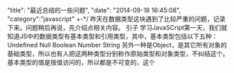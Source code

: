 "title": "最近总结的一些问题",
"date": "2014-09-18 16:45:08",
"category":"javascript"
+-*/
昨天在数据类型这块遇到了比较严重的问题，记录下来。问题稍后再说，先介绍点相关内容。 引子 学习JavaSCript第一天，我们就知道JS中的数据类型有基本类型和引用类型，其中，基本类型包括以下五种： Undefined Null Boolean Number String 另外一种是Object，是其它所有对象的基础类型，所以也有人把这两种类型分别称作原始类型和对象类型，不纠结这个。 基本类型的值是按值访问的，所以都是不可变的，这个